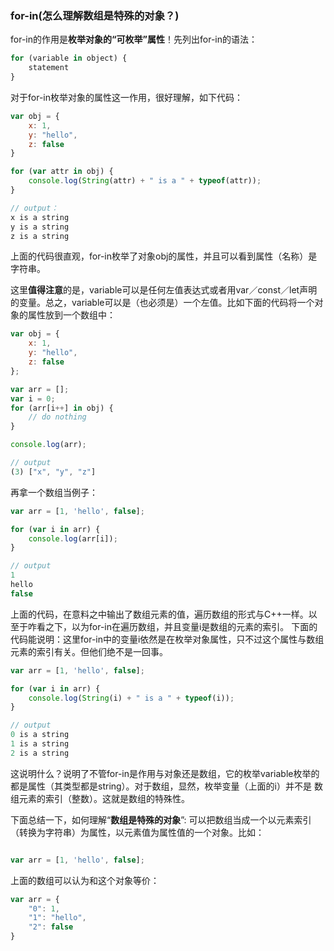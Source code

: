 ### for-in(怎么理解数组是特殊的对象？)
for-in的作用是**枚举对象的“可枚举”属性**！先列出for-in的语法：
```JavaScript
for (variable in object) {
    statement
}
```

对于for-in枚举对象的属性这一作用，很好理解，如下代码：
```JavaScript
var obj = {
    x: 1,
    y: "hello",
    z: false
}

for (var attr in obj) {
    console.log(String(attr) + " is a " + typeof(attr));
}

// output：
x is a string
y is a string
z is a string

```
上面的代码很直观，for-in枚举了对象obj的属性，并且可以看到属性（名称）是字符串。

这里**值得注意**的是，variable可以是任何左值表达式或者用var／const／let声明的变量。总之，variable可以是（也必须是）一个左值。比如下面的代码将一个对象的属性放到一个数组中：
```JavaScript
var obj = {
    x: 1,
    y: "hello",
    z: false
};

var arr = [];
var i = 0;
for (arr[i++] in obj) {
    // do nothing
}

console.log(arr);

// output
(3) ["x", "y", "z"]

```

再拿一个数组当例子：
```JavaScript
var arr = [1, 'hello', false];

for (var i in arr) {
    console.log(arr[i]);
}

// output
1
hello
false
```
上面的代码，在意料之中输出了数组元素的值，遍历数组的形式与C++一样。以至于咋看之下，以为for-in在遍历数组，并且变量i是数组的元素的索引。
下面的代码能说明：这里for-in中的变量i依然是在枚举对象属性，只不过这个属性与数组元素的索引有关。但他们绝不是一回事。

```JavaScript
var arr = [1, 'hello', false];

for (var i in arr) {
    console.log(String(i) + " is a " + typeof(i));
}

// output
0 is a string
1 is a string
2 is a string

```
这说明什么？说明了不管for-in是作用与对象还是数组，它的枚举variable枚举的都是属性（其类型都是string）。对于数组，显然，枚举变量（上面的i）并不是
数组元素的索引（整数）。这就是数组的特殊性。

下面总结一下，如何理解“**数组是特殊的对象**”: 可以把数组当成一个以元素索引（转换为字符串）为属性，以元素值为属性值的一个对象。比如：
```JavaScript

var arr = [1, 'hello', false];

```
上面的数组可以认为和这个对象等价：
```JavaScript
var arr = {
    "0": 1,
    "1": "hello",
    "2": false
}

```